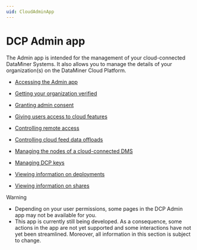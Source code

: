 ```yaml
---
uid: CloudAdminApp
---
```


# DCP Admin app

The Admin app is intended for the management of your cloud-connected DataMiner Systems. It also allows you to manage the details of your organization(s) on the DataMiner Cloud Platform.

- [Accessing the Admin app](xref:Accessing_the_Admin_app)

- [Getting your organization verified](xref:CloudConnectionVerification)

- [Granting admin consent](xref:Granting_admin_consent)

- [Giving users access to cloud features](xref:Giving_users_access_to_cloud_features)

- [Controlling remote access](xref:Controlling_remote_access)

- [Controlling cloud feed data offloads](xref:Controlling_cloudfeed_data_offloads)

- [Managing the nodes of a cloud-connected DMS](xref:Managing_cloud-connected_nodes)

- [Managing DCP keys](xref:Managing_DCP_keys)

- [Viewing information on deployments](xref:Viewing_info_on_deployments)

- [Viewing information on shares](xref:Viewing_info_on_shares)

> [!WARNING]
>
> - Depending on your user permissions, some pages in the DCP Admin app may not be available for you.
> - This app is currently still being developed. As a consequence, some actions in the app are not yet supported and some interactions have not yet been streamlined. Moreover, all information in this section is subject to change.
